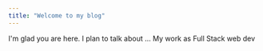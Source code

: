 ```yaml
---
title: "Welcome to my blog"
---
```


I'm glad you are here. I plan to talk about ...
My work as Full Stack web dev
